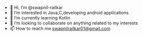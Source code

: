 - 👋 Hi, I’m @swapnil-railkar
- 👀 I’m interested in Java,C,developing android applications
- 🌱 I’m currently learning Kotlin
- 💞️ I’m looking to collaborate on anything related to my interests
- 📫 How to reach me swapnilrailkar01@gmail.com

<!---
swapnil-railkar/swapnil-railkar is a ✨ special ✨ repository because its `README.md` (this file) appears on your GitHub profile.
You can click the Preview link to take a look at your changes.
--->
